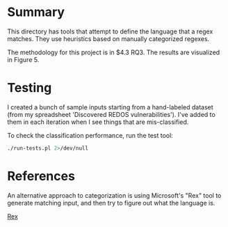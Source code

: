 # Summary

This directory has tools that attempt to define the language that a regex matches.
They use heuristics based on manually categorized regexes.

The methodology for this project is in $4.3 RQ3.
The results are visualized in Figure 5.

# Testing

I created a bunch of sample inputs starting from a hand-labeled dataset (from my spreadsheet 'Discovered REDOS vulnerabilities').
I've added to them in each iteration when I see things that are mis-classified.

To check the classification performance, run the test tool:

```bash
./run-tests.pl 2>/dev/null
```

# References

An alternative approach to categorization is using Microsoft's "Rex" tool
to generate matching input, and then try to figure out what the language is.

[Rex](https://www.microsoft.com/en-us/research/project/rex-regular-expression-exploration/)
